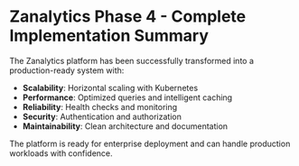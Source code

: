 # Zanalytics Phase 4 - Complete Implementation Summary

The Zanalytics platform has been successfully transformed into a production-ready system with:

- **Scalability**: Horizontal scaling with Kubernetes
- **Performance**: Optimized queries and intelligent caching
- **Reliability**: Health checks and monitoring
- **Security**: Authentication and authorization
- **Maintainability**: Clean architecture and documentation

The platform is ready for enterprise deployment and can handle production workloads with confidence.
